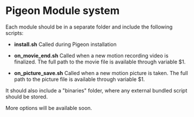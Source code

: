 # Pigeon Module system

Each module should be in a separate folder and include the following scripts:

* **install.sh**
Called during Pigeon installation

* **on_movie_end.sh**
Called when a new motion recording video is finalized. The full path to the movie file is available through variable $1.

* **on_picture_save.sh**
Called when a new motion picture is taken. The full path to the picture file is available through variable $1.

It should also include a "binaries" folder, where any external bundled script should be stored.

More options will be available soon.
